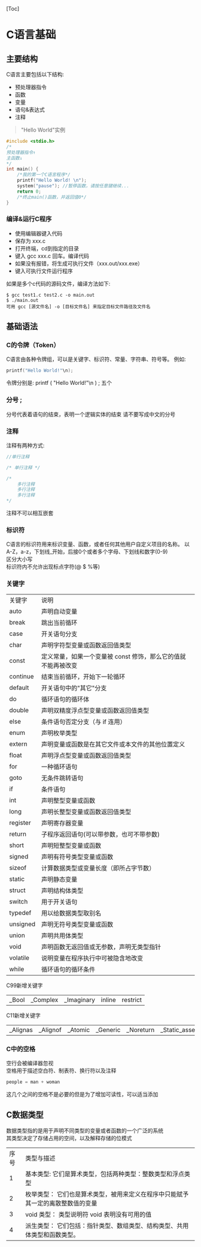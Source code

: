 [Toc]
# C语言基础  

## 主要结构  

C语言主要包括以下结构:  
+ 预处理器指令  
+ 函数  
+ 变量 
+ 语句&表达式  
+ 注释  

> "Hello World"实例  
```c
#include <stdio.h>
/*
预处理器指令↑
主函数↓
*/
int main() {
    /*我的第一个C语言程序*/
    printf("Hello World! \n");
    system("pause"); //暂停函数，请按任意键继续...
    return 0;
    /*终止main()函数，并返回值0*/
}
```
### 编译&运行C程序  
+ 使用编辑器键入代码
+ 保存为 xxx.c
+ 打开终端，cd到指定的目录  
+ 键入 gcc xxx.c 回车。编译代码  
+ 如果没有报错，将生成可执行文件（xxx.out/xxx.exe）  
+ 键入可执行文件运行程序

如果是多个c代码的源码文件，编译方法如下:  
```shell 
$ gcc test1.c test2.c -o main.out
$ ./main.out
可用 gcc [源文件名] -o [目标文件名] 来指定目标文件路径及文件名
```

## 基础语法  

### C的令牌（Token）

C语言由各种令牌组，可以是关键字、标识符、常量、字符串、符号等。
例如:  
```c
printf("Hello World!"\n);
```

令牌分别是: printf  (   "Hello World!"\n    )    ;      五个


### 分号 ;

分号代表着语句的结束，表明一个逻辑实体的结束
请不要写成中文的分号  

### 注释  

注释有两种方式:  
```c
//单行注释

/* 单行注释 */

/*
    多行注释
    多行注释
    多行注释
*/
```
注释不可以相互嵌套  

### 标识符  

C语言的标识符用来标识变量、函数，或者任何其他用户自定义项目的名称。
以A-Z，a-z，下划线_开始，后接0个或者多个字母、下划线和数字(0-9)  
区分大小写  
标识符内不允许出现标点字符(@ $ %等)

### 关键字  

<table>
    <tr>
        <td>关键字</td>
        <td>说明</td>
    </tr>
    <tr>
        <td>auto</td>
        <td>声明自动变量 </td>
    </tr>
    <tr>
        <td>break</td>
        <td>跳出当前循环 </td>
    </tr>
    <tr>
        <td>case</td>
        <td>开关语句分支</td>
    </tr>
    <tr>
        <td>char</td>
        <td>声明字符型变量或函数返回值类型</td>
    </tr>
    <tr>
        <td>const</td>
        <td>定义常量，如果一个变量被 const 修饰，那么它的值就不能再被改变</td>
    </tr>
    <tr>
        <td>continue</td>
        <td>结束当前循环，开始下一轮循环 </td>
    </tr>
    <tr>
        <td>default</td>
        <td>开关语句中的"其它"分支</td>
    </tr>
    <tr>
        <td>do</td>
        <td>循环语句的循环体</td>
    </tr>
    <tr>
        <td>double</td>
        <td>声明双精度浮点型变量或函数返回值类型</td>
    </tr>
    <tr>
        <td>else</td>
        <td>条件语句否定分支（与 if 连用）</td>
    </tr>
    <tr>
        <td>enum</td>
        <td>声明枚举类型</td>
    </tr>
    <tr>
        <td>extern</td>
        <td>声明变量或函数是在其它文件或本文件的其他位置定义</td>
    </tr>
    <tr>
        <td>float</td>
        <td>声明浮点型变量或函数返回值类型</td>
    </tr>
    <tr>
        <td>for</td>
        <td>一种循环语句</td>
    </tr>
    <tr>
        <td>goto</td>
        <td>无条件跳转语句</td>
    </tr>
    <tr>
        <td>if</td>
        <td>条件语句</td>
    </tr>
    <tr>
        <td>int</td>
        <td>声明整型变量或函数</td>
    </tr>
    <tr>
        <td>long</td>
        <td>声明长整型变量或函数返回值类型</td>
    </tr>
    <tr>
        <td>register</td>
        <td>声明寄存器变量</td>
    </tr>
    <tr>
        <td>return</td>
        <td>子程序返回语句(可以带参数，也可不带参数)</td>
    </tr>
    <tr>
        <td>short</td>
        <td>声明短整型变量或函数</td>
    </tr>
    <tr>
        <td>signed</td>
        <td>声明有符号类型变量或函数</td>
    </tr>
    <tr>
        <td>sizeof</td>
        <td>计算数据类型或变量长度（即所占字节数）</td>
    </tr>
    <tr>
        <td>static</td>
        <td>声明静态变量 </td>
    </tr>
    <tr>
        <td>struct</td>
        <td>声明结构体类型 </td>
    </tr>
    <tr>
        <td>switch</td>
        <td>用于开关语句 </td>
    </tr>
    <tr>
        <td>typedef</td>
        <td>用以给数据类型取别名 </td>
    </tr>
    <tr>
        <td>unsigned</td>
        <td>声明无符号类型变量或函数 </td>
    </tr>
    <tr>
        <td>union</td>
        <td>声明共用体类型 </td>
    </tr>
    <tr>
        <td>void</td>
        <td>声明函数无返回值或无参数，声明无类型指针 </td>
    </tr>
    <tr>
        <td>volatile</td>
        <td>说明变量在程序执行中可被隐含地改变 </td>
    </tr>
    <tr>
        <td>while</td>
        <td>循环语句的循环条件 </td>
    </tr>
</table>

C99新增关键字  
<table>
    <td>_Bool</td>
    <td>_Complex</td>
    <td>_Imaginary</td>
    <td>inline</td>
    <td>restrict</td>
</table>

C11新增关键字  
<table>
    <td>_Alignas</td>
    <td>_Alignof</td>
    <td>_Atomic</td>
    <td>_Generic</td>
    <td>_Noreturn</td>
    <td>_Static_assert</td>
    <td>_Thread_local</td>
</table>  

### C中的空格 

空行会被编译器忽视  
空格用于描述空白符、制表符、换行符以及注释  
```c
people = man + woman
```
这几个之间的空格不是必要的但是为了增加可读性，可以适当添加  

## C数据类型  
数据类型指的是用于声明不同类型的变量或者函数的一个广泛的系统  
其类型决定了存储占用的空间，以及解释存储的位模式  

<table>
    <tr>
        <td>序号</td>
        <td>类型与描述</td>
    </tr>
    <tr>
        <td>1</td>
        <td>基本类型: 它们是算术类型，包括两种类型：整数类型和浮点类型</td>
    </tr>
    <tr>
        <td>2</td>
        <td>枚举类型：
它们也是算术类型，被用来定义在程序中只能赋予其一定的离散整数值的变量</td>
    </tr>
    <tr>
        <td>3</td>
        <td>void 类型：
类型说明符 void 表明没有可用的值</td>
    </tr>
    <tr>
        <td>4</td>
        <td>派生类型：
它们包括：指针类型、数组类型、结构类型、共用体类型和函数类型。
</td>
    </tr>
</table>

